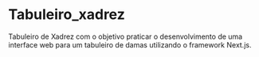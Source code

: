 # Tabuleiro_xadrez

Tabuleiro de Xadrez  com o objetivo praticar o desenvolvimento de uma interface web para um tabuleiro de damas utilizando o framework Next.js.
